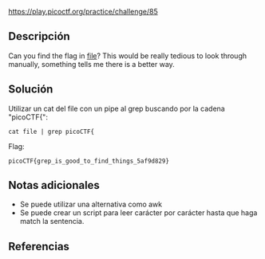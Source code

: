https://play.picoctf.org/practice/challenge/85
## Descripción
Can you find the flag in [file](https://jupiter.challenges.picoctf.org/static/515f19f3612bfd97cd3f0c0ba32bd864/file)? This would be really tedious to look through manually, something tells me there is a better way.
## Solución
Utilizar un cat  del file con un pipe al grep buscando por la cadena "picoCTF{":
```
cat file | grep picoCTF{
```

Flag:
```
picoCTF{grep_is_good_to_find_things_5af9d829}
```


## Notas adicionales
* Se puede utilizar una alternativa como awk
* Se puede crear un script para leer carácter por carácter hasta que haga match la sentencia.
## Referencias

